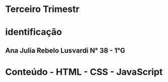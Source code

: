 # Terceiro Trimestr
# identificação
## Ana Julia Rebelo Lusvardi N° 38 - 1°G
# Conteúdo - HTML - CSS - JavaScript
